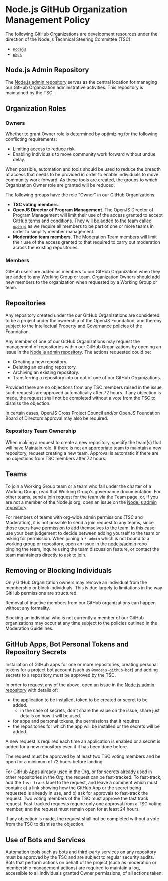 # Node.js GitHub Organization Management Policy

The following GitHub Organizations are development resources under the direction
of the Node.js Technical Steering Committee (TSC):

* [`nodejs`](https://github.com/nodejs)
* [`pkgs`](https://github.com/pkgjs)

## Node.js Admin Repository

The [Node.js admin repository][nodejs/admin] serves as the
central location for managing our GitHub Organization administrative
activities. This repository is maintained by the TSC.

## Organization Roles

### Owners

Whether to grant Owner role is determined by optimizing
for the following conflicting requirements:

* Limiting access to reduce risk.
* Enabling individuals to move community work forward without undue delay.

When possible, automation and tools should be used to reduce the breadth of
access that needs to be provided in order to enable individuals to move
community work forward. As these tools are created, the groups to which
Organization Owner role are granted will be reduced.

The following groups have the role "Owner" in our GitHub Organizations:

* **TSC voting members**.
* **OpenJS Director of Program Management**. The OpenJS Director of Program
  Management will limit their use of the access granted to accept GitHub terms
  and conditions. They will be added to the team called
  [`openjs`](https://github.com/orgs/nodejs/teams/openjs)
  as we require all members to be part of one or more teams in order to simplify
  member management.
* **Moderation team members**. The Moderation Team members will limit their use
  of the access granted to that required to carry out moderation across the
  existing repositories.

### Members

GitHub users are added as members to our GitHub Organization when they
are added to any Working Group or team. Organization Owners should add new
members to the organization when requested by a Working Group or team.

## Repositories

Any repository created under the our GitHub Organizations are considered to be
a project under the ownership of the OpenJS Foundation, and thereby subject
to the Intellectual Property and Governance policies of the Foundation.

Any member of one of our GitHub Organizations may request the management
of repositories within our GitHub Organizations by opening an issue in the
[Node.js admin repository][nodejs/admin]. The actions requested could be:

- Creating a new repository.
- Deleting an existing repository.
- Archiving an existing repository.
- Transferring a repository into or out of one of our GitHub Organizations.

Provided there are no objections from any TSC members raised in
the issue, such requests are approved automatically after 72 hours. If any
objection is made, the request shall not be completed without a vote from
the TSC to dismiss the objection.

In certain cases, OpenJS Cross Project Council and/or OpenJS Foundation Board
of Directors approval may also be required.

### Repository Team Ownership

When making a request to create a new repository, specify the team(s) that will
have Maintain role. If there is not an appropriate team to maintain a
new repository, request creating a new team. Approval is automatic if there are no
objections from TSC members after 72 hours.

## Teams

To join a Working Group team or a team who fall under the charter of a Working
Group, read that Working Group's governance documentation. For other teams, send
a join request for the team via the Team page, or, if you are not a member of
the Node.js org, open an issue on the [Node.js admin repository][nodejs/admin].

For members of teams with org-wide admin permissions (TSC and
Moderation), it is not possible to send a join request to any teams, since
those users have permission to add themselves to the team. In this case, use
your best judgement to decide between adding yourself to the team or asking for
permission. When joining a `*-admin` which is not bound to a working group or
repository, open an issue in the [nodejs/admin][] repo pinging the team,
inquire using the team discussion feature, or contact the team maintainers directly to ask
to join.

## Removing or Blocking Individuals

Only GitHub Organization owners may remove an individual from the
membership or block individuals. This is due largely to
limitations in the way GitHub permissions are structured.

Removal of inactive members from our GitHub organizations can happen without any formality.

Blocking an individual who is not currently a member of our GitHub organizations
may occur at any time subject to the policies outlined in the Moderation
Guidelines.

## GitHub Apps, Bot Personal Tokens and Repository Secrets

Installation of GitHub apps for one or more repositories, creating personal
tokens for a project bot account (such as `@nodejs-github-bot`) and adding 
secrets to a repository must be approved by the TSC.

In order to request any of the above, open an issue in the 
[Node.js admin repository][nodejs/admin] with details of:

* the application to be installed, token to be created or secret to be added.
  * in the case of secrets, don't share the value on the issue, share just 
    details on how it will be used.
* for apps and personal tokens, the permissions that it requires.
* the repositories for which the app will be installed or the secrets will be 
  added.

A new request is required each time an application is enabled or a secret is 
added for a new repository even if it has been done before.

The request must be approved by at least two TSC voting members and
be open for a minimum of 72 hours before landing.

For GitHub Apps already used in the Org, or for secrets already used in other
repositories in the Org, the request can be fast-tracked. To fast-track, add
the `fast-track` label to the request, and leave a comment which must contain:
a) a link showing how the GitHub App or the secret being requested is already 
in use, and b) ask for approvals to fast-track the request. Two voting members
of the  TSC must approve the fast track request. Fast-tracked requests require
only one approval from a TSC voting member, and the request must remain open
for at least 24 hours.


If any objection is made, the request shall not be completed without a vote from
the TSC to dismiss the objection.

## Use of Bots and Services

Automation tools such as bots and third-party services on any repository must
be approved by the TSC and are subject to regular security audits.
Bots that perform actions on behalf of the project (such as moderation or membership
management actions) are required to maintain a log, accessible to all individuals
granted Owner permissions, of all actions taken.

[nodejs/admin]: https://github.com/nodejs/admin
